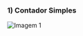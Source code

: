 ### 1) Contador Simples
![Imagem 1](https://github.com/user-attachments/assets/3cc58184-e8d7-4dd3-a511-4d4a1f321467)
